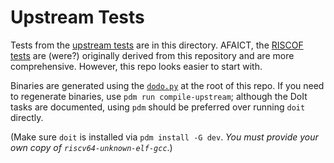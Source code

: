 # Upstream Tests

Tests from the [upstream tests](https://github.com/riscv-software-src/riscv-tests)
are in this directory. AFAICT, the [RISCOF tests](/tests/riscof/README.md)
are (were?) originally derived from this repository and are more comprehensive.
However, this repo looks easier to start with.

Binaries are generated using the [`dodo.py`](https://pydoit.org) at the root of
this repo. If you need to regenerate binaries, use `pdm run compile-upstream`;
although the DoIt tasks are documented, using `pdm` should be preferred over
running `doit` directly.

(Make sure `doit` is installed via `pdm install -G dev`. _You must provide your
own copy of `riscv64-unknown-elf-gcc`_.)
